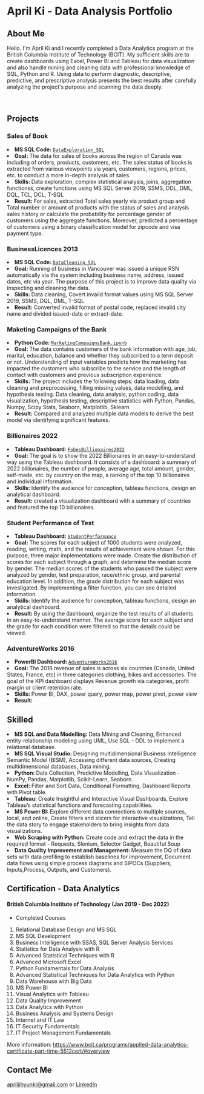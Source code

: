 # April Ki - Data Analysis Portfolio

## About Me
Hello. I'm April Ki and I recently completed a Data Analytics program at the British Columbia Institute of Technology (BCIT). 
My sufficient skills are to create dashboards using Excel, Power BI and Tableau for data visualization and also handle mining and cleaning data with professional knowledge of SQL, Python and R. Using data to perform diagnostic, descriptive, predictive, and prescriptive analysis presents the best results after carefully analyzing the project's purpose and scanning the data deeply.
</br></br></br>

## Projects

### Sales of Book 
<li><strong>MS SQL Code: </strong><a href="https://github.com/AprilKi/DataAnalysisPortfolio/blob/main/DataExplorationSQL">
<code>DataExploration_SQL</code></a></li>
<li><strong>Goal: </strong> The data for sales of books across the region of Canada was including of orders, products, customers, etc. The sales status of books is extracted from various viewpoints via years, customers, regions, prices, etc. to conduct a more in-depth analysis of sales.</li>
<li><strong>Skills: </strong> Data exploration, complex statistical analysis, joins, aggregation functionss, create functions using MS SQL Server 2019, SSMS, DDL, DML, DQL, TCL, DCL, T-SQL</li>
<li><strong>Result: </strong> For sales, extracted Total sales yearly via product group and Total number or amount of products with the status of sales and analysis sales history or calculate the probability for percentage gender of customers using the aggregate functions. Moreover, predicted a percentage of customers using a binary classification model for zipcode and visa payment type.</li>


### BusinessLicences 2013
<li><strong>MS SQL Code: </strong><a href="https://github.com/AprilKi/DataAnalysisPortfolio/blob/main/DataCleaningSQL.sql">
<code>DataCleaning_SQL</code></a></li>
<li><strong>Goal: </strong> Running of business in Vancouver was issued a unique RSN automatically via the system including business name, address, issued dates, etc via year. The purpose of this project is to improve data quality via inspecting and cleaning the data.</li>
<li><strong>Skills: </strong> Data cleaning, Covert invaild format values using MS SQL Server 2019, SSMS, DQL, DML, T-SQL</li>
<li><strong>Result: </strong> Converted invalid format of postal code, replaced invalid city name and divided issued-date or extract-date.</li>


### Maketing Campaigns of the Bank 
<li><strong>Python Code: </strong><a href="https://github.com/AprilKi/Data_Analysis_Portfolio/blob/main/MarketingCampaignsBank.ipynb"><code>MarketingCampaignsBank.ipynb</code></a></li>
<li><strong>Goal: </strong>The data contains customers of the bank information with age, job, marital, education, balance and whether they subscribed to a term deposit or not. Understanding of input variables predicts how the marketing has impacted the customers who subscribe to the service and the length of contact with customers and previous subscription experience. </li>
<li><strong>Skills: </strong> The project includes the following steps: data loading, data cleaning and preprocessing, filling missing values, data modelling, and hypothesis testing. Data cleaning, data analysis, python coding, data visualization, hypothesis testing, descriptive statistics with Python, Pandas, Numpy, Scipy Stats, Seaborn, Matplotlib, Sklearn</li>
<li><strong>Result: </strong> Compared and analyzed multiple data models to derive the best model via identifying significant features.</li>


### Billionaires 2022
<li><strong>Tableau Dashboard: </strong><a href="https://public.tableau.com/app/profile/jihyun.ki4896/viz/BILLIONAIRES2022/FobesBillionaires2022"><code>FobesBillionaires2022</code></a></li>
<li><strong>Goal: </strong> The goal is to show the 2022 Billionaires in an easy-to-understand way using the Tableau dashboard. 
  It consists of a dashboard: a summary of 2022 billionaires, the number of people, average age, total amount, gender, self-made, etc. by country on the map, a ranking of the top 10 billionaires and individual information.</li>
<li><strong>Skills: </strong> Identify the audience for conception, tableau functions, design an analytical dashboard.</li>
<li><strong>Result: </strong> created a visualization dashboard with a summary of countries and featured the top 10 billionaires.</li>


### Student Performance of Test
<li><strong>Tableau Dashboard: </strong><a href="https://public.tableau.com/app/profile/jihyun.ki4896/viz/StudentPerfomance_16594734536610/Student"><code>StudentPerformance</code></a></li>
<li><strong>Goal: </strong>The scores for each subject of 1000 students were analyzed, reading, writing, math, and the results of achievement were shown. For this purpose, three major implementations were made. Create the distribution of scores for each subject through a graph, and determine the median score by gender. The median scores of the students who passed the subject were analyzed by gender, test preparation, race/ethnic group, and parental education level. In addition, the grade distribution for each subject was investigated. By implementing a filter function, you can see detailed information.</li>
<li><strong>Skills: </strong> Identify the audience for conception, tableau functions, design an analytical dashboard.</li>
<li><strong>Result: </strong> By using the dashboard, organize the test results of all students in an easy-to-understand manner. The average score for each subject and the grade for each condition were filtered so that the details could be viewed.</li>


### AdventureWorks 2016 
<li><strong>PowerBI Dashboard: </strong><a href="https://github.com/AprilKi/DataAnalysisPortfolio/blob/main/AdventureWorksPowerBI.pdf">
<code>AdventureWorks2016</code></a></li>
<li><strong>Goal: </strong> The 2016 revenue of sales is across six countries (Canada, United States, France, etc) in three categories clothing, bikes and accessories. The goal of the KPI dashboard displays Revenue growth via categories, profit margin or client retention rate.</li>
<li><strong>Skills: </strong> Power BI, DAX, power query, power map, power pivot, power view</li>
<li><strong>Result: </strong> </li>


## Skilled
<li><strong>MS SQL and Data Modelling: </strong> Data Mining and Cleaning, Enhanced entity-relationship modeling using UML, Use SQL - DDL to implement a relational database. 
<li><strong>MS SQL Visual Studio: </strong> Designing multidimensional Business Intelligence Semantic Model (BISM), Accessing different data sources, Creating multidimensional databases, Data mining.
<li><strong>Python: </strong> Data Collection, Predictive Modelling, Data Visualization - NumPy, Pandas, Matplotlib, Scikit-Learn, Seaborn.
<li><strong>Excel: </strong> Filter and Sort Data, Conditional Formatting, Dashboard Reports with Pivot table. 
<li><strong>Tableau: </strong> Create Insightful and Interactive Visual Dashboards, Explore Tableau’s statistical functions and forecasting capabilities.
<li><strong>MS Power BI: </strong> Explore different data connections to multiple sources, local, and online, Create filters and slicers for interactive visualizations, Tell the data story to engage stakeholders to bring insights from data visualizations.
<li><strong>Web Scraping with Python: </strong>  Create code and extract the data in the required format - Requests, Slenium, Selector Gadget, Beautiful Soup
<li><strong>Data Quality Improvement and Management: </strong> Measure the DQ of data sets with data profiling to establish baselines for improvement, Document data flows using simple process diagrams and SIPOCs (Suppliers, Inputs,Process, Outputs, and Customers). 

## Certification - Data Analytics
#### British Columbia Institute of Technology (Jan 2019 - Dec 2022)

- Completed Courses
1. Relational Database Design and MS SQL
2. MS SQL Development
3. Business Intelligence with SSAS, SQL Server Analysis Services
4. Statistics for Data Analysis with R
5. Advanced Statistical Techniques with R
6. Advanced Microsoft Excel
7. Python Fundamentals for Data Analysis
8. Advanced Statistical Techniques for Data Analytics with Python
9. Data Warehouse with Big Data
10. MS Power BI
11. Visual Analytics with Tableau
12. Data Quality Improvement
13. Data Analytics with Python
14. Business Analysis and Systems Design
15. Internet and IT Law
16. IT Security Fundamentals
17. IT Project Management Fundamentals

More information: https://www.bcit.ca/programs/applied-data-analytics-certificate-part-time-5512cert/#overview

## Contact Me
apriljihyunki@gmail.com or <a href="https://www.linkedin.com/in/april-ki-a01277138">LinkedIn</a>
